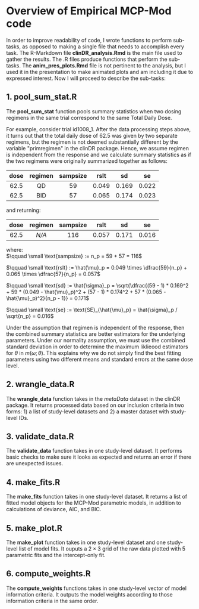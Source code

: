 # Overview of Empirical MCP-Mod code

In order to improve readability of code, I wrote functions to perform sub-tasks, as opposed to making a single file that needs to accomplish every task. The R-Markdown file **clinDR_analysis.Rmd** is the main file used to gather the results. The .R files produce functions that perform the sub-tasks. The **anim_pres_plots.Rmd** file is not pertinent to the analysis, but I used it in the presentation to make animated plots and am including it due to expressed interest. Now I will proceed to describe the sub-tasks:

## 1. pool_sum_stat.R

The **pool_sum_stat** function pools summary statistics when two dosing regimens in the same trial correspond to the same Total Daily Dose. 

For example, consider trial id1008_1. After the data processing steps above, it turns out that the total daily dose of 62.5 was given by two separate regimens, but the regimen is not deemed substantially different by the variable "primregimen" in the clinDR package. Hence, we assume regimen is independent from the response and we calculate summary statistics as if the two regimens were originally summarized together as follows:

|dose | regimen | sampsize| rslt  | sd    | se    |
|:---:|:-------:|:-------:|:-----:|:-----:|:-----:|
|62.5 | QD      | 59      | 0.049 | 0.169 | 0.022 |
|62.5 | BID     | 57      | 0.065 | 0.174 | 0.023 |

and returning:

|dose | regimen | sampsize| rslt  | sd    | se    |
|:---:|:-------:|:-------:|:-----:|:-----:|:-----:|
|62.5 | *N/A*   | 116     | 0.057 | 0.171 | 0.016 | 

where:  
$\qquad \small \text{sampsize} := n_p = 59 + 57 = 116$  

$\qquad \small \text{rslt} := \hat{\mu}_p = 0.049 \times \dfrac{59}{n_p} + 0.065 \times \dfrac{57}{n_p} = 0.057$  

$\qquad \small \text{sd} := \hat{\sigma}_p = \sqrt{\dfrac{(59 - 1) * 0.169^2 + 59 * (0.049 - \hat{\mu}_p)^2 + (57 - 1) * 0.174^2 + 57 * (0.065 - \hat{\mu}_p)^2}{n_p - 1}} = 0.171$

$\qquad \small \text{se} := \text{SE}_{\hat{\mu}_p} = \hat{\sigma}_p / \sqrt{n_p} = 0.016$  

Under the assumption that regimen is independent of the response, then the combined summary statistics are better estimators for the underlying parameters. Under our normality assumption, we must use the combined standard deviation in order to determine the maximum liklieood estimators for $\theta$ in $m(\omega;\theta)$. This explains why we do not simply find the best fitting parameters using two different means and standard errors at the same dose level.

## 2. wrangle_data.R

The **wrangle_data** function takes in the *metaData* dataset in the clinDR package. It returns processed data based on our inclusion criteria in two forms: 1) a list of study-level datasets and 2) a master dataset with study-level IDs.

## 3. validate_data.R

The **validate_data** function takes in one study-level dataset. It performs basic checks to make sure it looks as expected and returns an error if there are unexpected issues.

## 4. make_fits.R

The **make_fits** function takes in one study-level dataset. It returns a list of fitted model objects for the MCP-Mod parametric models, in addition to calculations of deviance, AIC, and BIC.

## 5. make_plot.R

The **make_plot** function takes in one study-level dataset and one study-level list of model fits. It ouputs a $2 \times 3$ grid of the raw data plotted with 5 parametric fits and the intercept-only fit.

## 6. compute_weights.R

The **compute_weights** functions takes in one study-level vector of model information criteria. It outputs the model weights according to those information criteria in the same order.
